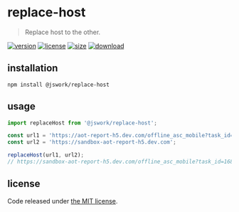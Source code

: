# replace-host
> Replace host to the other.

[![version][version-image]][version-url]
[![license][license-image]][license-url]
[![size][size-image]][size-url]
[![download][download-image]][download-url]

## installation
```shell
npm install @jswork/replace-host
```

## usage
```js
import replaceHost from '@jswork/replace-host';

const url1 = 'https://aot-report-h5.dev.com/offline_asc_mobile?task_id=16807';
const url2 = 'https://sandbox-aot-report-h5.dev.com';

replaceHost(url1, url2);
// https://sandbox-aot-report-h5.dev.com/offline_asc_mobile?task_id=16807
```

## license
Code released under [the MIT license](https://github.com/afeiship/replace-host/blob/master/LICENSE.txt).

[version-image]: https://img.shields.io/npm/v/@jswork/replace-host
[version-url]: https://npmjs.org/package/@jswork/replace-host

[license-image]: https://img.shields.io/npm/l/@jswork/replace-host
[license-url]: https://github.com/afeiship/replace-host/blob/master/LICENSE.txt

[size-image]: https://img.shields.io/bundlephobia/minzip/@jswork/replace-host
[size-url]: https://github.com/afeiship/replace-host/blob/master/dist/replace-host.min.js

[download-image]: https://img.shields.io/npm/dm/@jswork/replace-host
[download-url]: https://www.npmjs.com/package/@jswork/replace-host
